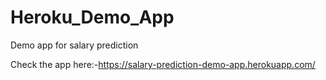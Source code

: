 # Heroku_Demo_App
Demo app for salary prediction


Check the app here:-https://salary-prediction-demo-app.herokuapp.com/
